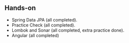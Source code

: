 ## Hands-on

- Spring Data JPA (all completed).
- Practice Check (all completed).
- Lombok and Sonar (all completed, extra practice done).
- Angular (all completed)
